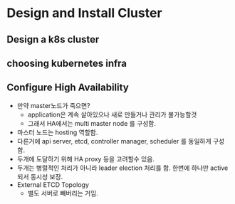 # Design and Install Cluster

## Design a k8s cluster

## choosing kubernetes infra

## Configure High Availability
- 만약 master노드가 죽으면?
  - application은 계속 살아있으나 새로 만들거나 관리가 불가능할것
  - 그래서 HA에서는 multi master node 를 구성함.
- 마스터 노드는 hosting 역할함.
- 다른거에 api server, etcd, controller manager, scheduler 를 동일하게 구성함.
- 두개에 도달하기 위해 HA proxy 등을 고려할수 있음.
- 두개는 병렬적인 처리가 아니라 leader election 처리를 함. 한번에 하나만 active 되서 동시성 보장.
- External ETCD Topology
  - 별도 서버로 빼버리는 거임.
